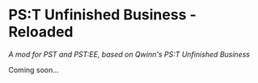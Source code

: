 # PS:T Unfinished Business - Reloaded
*A mod for PST and PST:EE, based on Qwinn's PS:T Unfinished Business*

Coming soon...
